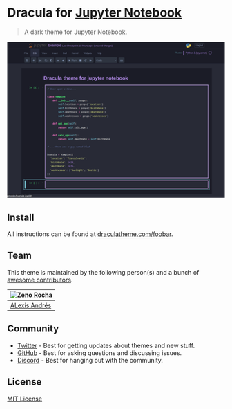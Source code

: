 # Dracula for [Jupyter Notebook](https://jupyter.org/)

> A dark theme for Jupyter Notebook.

![Screenshot](./screenshot.png)

## Install

All instructions can be found at [draculatheme.com/foobar](https://draculatheme.com/jupyter-notebook).

## Team

This theme is maintained by the following person(s) and a bunch of [awesome contributors](https://github.com/dracula/foobar/graphs/contributors).

| [![Zeno Rocha](https://github.com/lex-andr.png?size=100)](https://github.com/lex-andr) |
| ---------------------------------------------------------------------------------------- |
| [ALexis Andrés](https://github.com/lex-andr)                                               |

## Community

- [Twitter](https://twitter.com/draculatheme) - Best for getting updates about themes and new stuff.
- [GitHub](https://github.com/dracula/dracula-theme/discussions) - Best for asking questions and discussing issues.
- [Discord](https://draculatheme.com/discord-invite) - Best for hanging out with the community.

## License

[MIT License](./LICENSE)
